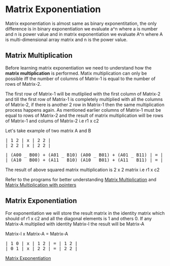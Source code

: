 # Matrix Exponentiation

Matrix exponentiation is almost same as binary exponentitation, the only difference is in binary exponentiation we evaluate a^n where a is number and n is power value and in matrix exponentiation we evaluate A^n where A is multi-dimensional array matrix and n is the power value.

## Matrix Multiplication

Before learning matrix exponentiation we need to understand how the **matrix multiplication** is performed. Matix multiplication can only be possible iff the number of columns of Matrix-1 is equal to the number of rows of Matrix-2.

The first row of Matrix-1 will be mutliplied with the first column of Matrix-2 and till the first row of Matrix-1 is completely multiplied with all the columns of Matrix-2, if there is another 2 row in Matrix-1 then the same multiplication process happens again. As mentioned earlier columns of Matrix-1 must be equal to rows of Matrix-2 and the result of matrix multiplication will be rows of Matrix-1 and colums of Matrix-2 i.e r1 x c2

Let's take example of two matrix A and B
<pre>
| 1 2 | x | 2 2 |
| 2 2 | x | 2 2 |
</pre>

<pre>
| (A00 _ B00) + (A01 _ B10) (A00 _ B01) + (A01 _ B11) | = | 6 6 |
| (A10 _ B00) + (A11 _ B10) (A10 _ B01) + (A11 _ B11) | = | 8 8 |
</pre>

The result of above squared matrix multiplication is 2 x 2 matrix i.e r1 x c2

Refer to the programs for better understanding [Matrix Multiplication](./code/matrix_multiplication.cpp) and [Matrix Multiplication with pointers](./code/matrix_multiplication_pointer.cpp)

## Matrix Exponentiation

For exponentiation we will store the result matrix in the identity matrix which should of r1 x c2 and all the diagonal elements is 1 and others 0. If any Matrix-A multiplied with identity Matrix-I the result will be Matrix-A

Matrix-I x Matrix-A = Matrix-A

<pre>
| 1 0 | x | 1 2 | = | 1 2 |
| 0 1 | x | 2 2 | = | 2 2 |
</pre>

[Matrix Exponentiation](./code/matrix_exponentiation.cpp)
